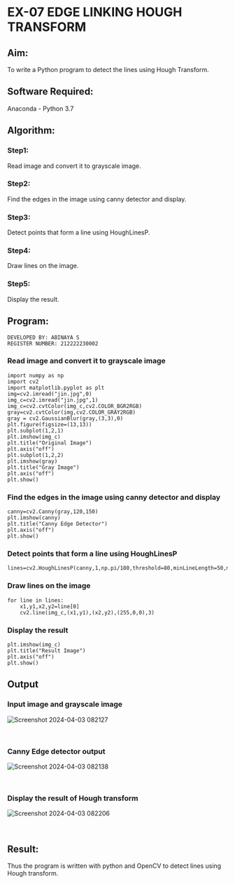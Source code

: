 # EX-07 EDGE LINKING HOUGH TRANSFORM
## Aim:
To write a Python program to detect the lines using Hough Transform.

## Software Required:
Anaconda - Python 3.7

## Algorithm:
### Step1:
Read image and convert it to grayscale image.

### Step2:
Find the edges in the image using canny detector and display.

### Step3:
Detect points that form a line using HoughLinesP.

### Step4:
Draw lines on the image.

### Step5:
Display the result.

## Program:
```
DEVELOPED BY: ABINAYA S
REGISTER NUMBER: 212222230002
```

### Read image and convert it to grayscale image
```
import numpy as np
import cv2
import matplotlib.pyplot as plt
img=cv2.imread("jin.jpg",0)
img_c=cv2.imread("jin.jpg",1)
img_c=cv2.cvtColor(img_c,cv2.COLOR_BGR2RGB)
gray=cv2.cvtColor(img,cv2.COLOR_GRAY2RGB)
gray = cv2.GaussianBlur(gray,(3,3),0)
plt.figure(figsize=(13,13))
plt.subplot(1,2,1)
plt.imshow(img_c)
plt.title("Original Image")
plt.axis("off")
plt.subplot(1,2,2)
plt.imshow(gray)
plt.title("Gray Image")
plt.axis("off")
plt.show()
```
### Find the edges in the image using canny detector and display
```
canny=cv2.Canny(gray,120,150)
plt.imshow(canny)
plt.title("Canny Edge Detector")
plt.axis("off")
plt.show()
```
### Detect points that form a line using HoughLinesP
```
lines=cv2.HoughLinesP(canny,1,np.pi/180,threshold=80,minLineLength=50,maxLineGap=250)
```
### Draw lines on the image
```
for line in lines:
    x1,y1,x2,y2=line[0]
    cv2.line(img_c,(x1,y1),(x2,y2),(255,0,0),3)
```
### Display the result
```
plt.imshow(img_c)
plt.title("Result Image")
plt.axis("off")
plt.show()
```
## Output

### Input image and grayscale image
![Screenshot 2024-04-03 082127](https://github.com/abinayasangeetha/Edge-Linking-using-Hough-Transformm/assets/119393675/28902fd6-5421-4aad-af48-e2bb957c0018)


<br>

### Canny Edge detector output
![Screenshot 2024-04-03 082138](https://github.com/abinayasangeetha/Edge-Linking-using-Hough-Transformm/assets/119393675/d4cdbec3-81b6-4d8f-a351-876adc96d521)


<br>

### Display the result of Hough transform
![Screenshot 2024-04-03 082206](https://github.com/abinayasangeetha/Edge-Linking-using-Hough-Transformm/assets/119393675/8075a6ce-6878-4c91-9733-e3898ed8e496)


<br>

## Result:
Thus the program is written with python and OpenCV to detect lines using Hough transform.
